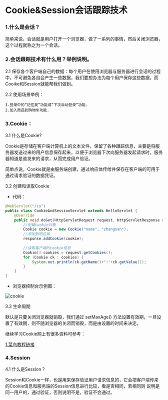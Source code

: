 # Cookie&Session会话跟踪技术

### 1.什么是会话？

简单来说，会话就是用户打开一个浏览器，做了一系列的事情，然后关闭浏览器，这个过程就称之为一个会话。

### 2.会话跟踪技术有什么用？举例说明。

2.1 保存各个客户端自己的数据：每个用户在使用浏览器与服务器进行会话的过程中，不可避免各自会产生一些数据，我们要想办法为每个用户保存这些数据，而Cooike和Session就能帮我们做到。

2.2 使用场景举例：

    1.登录中的“记住我”功能或“下次自动登录”功能.
    2.加入商品到购物车功能.

### 3.Cookie：

3.1 什么是Cookie?

Cookie是存储在客户端计算机上的文本文件，保留了各种跟踪信息，主要是将服务器发送过来的用户信息保存起来，以便于浏览器下次向服务器发起请求时，服务器知道是谁发来的请求，从而完成用户验证。

简单点说，Cookie就是由服务端创建，通过响应体传给并保存在客户端的可用于通过请求验证的数据凭证。

3.2 创建和读取Cookie

- 代码：

```java
@WebServlet("/cs")
public class CookieAndSessionServlet extends HelloServlet {
    @Override
    public void doGet(HttpServletRequest request, HttpServletResponse response) throws IOException {
        //创建cookie对象
        Cookie cookie = new Cookie("name", "zhangsan");
        //添加到响应体
        response.addCookie(cookie);
        
        //读取客户端的cookie信息
        Cookie[] cookies = request.getCookies();
        for (Cookie ck : cookies) {
            System.out.println(ck.getName()+":"+ck.getValue());
        }
    }
}
```

- 浏览器控制台示例图：

![cookie](/Users/tanquan/后端/mycode/JavaStudyNotes/img/cookie.png)

3.3 生命周期

默认是只要关闭浏览器就销毁，我们通过 setMaxAge()
⽅法设置有效期，⼀旦设置了有效期，则不随浏览器的关闭⽽销毁，⽽是由设置的时间来决定。

继续学习Cookie网上有很多资料可参考： 

[1.菜鸟教程链接](https://www.runoob.com/servlet/servlet-cookies-handling.html)  

### 4.Session

4.1 什么是Session？

Session和Cookie一样，也是用来保存验证用户请求信息的，它会把客户端传来的Cookie信息和服务端的Session信息进行比较，看是否相同，若相同则
说明是同一用户的，通过验证，否则说明不是，验证不会通过。








​    